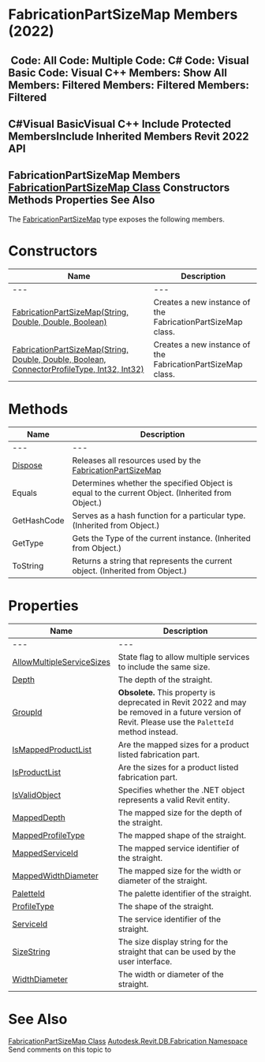 # FabricationPartSizeMap Members (2022)

﻿
 Code: All Code: Multiple Code: C# Code: Visual Basic Code: Visual C++  Members: Show All Members: Filtered Members: Filtered Members: Filtered   
---  
C#Visual BasicVisual C++
Include Protected MembersInclude Inherited Members
Revit 2022 API  
---  
FabricationPartSizeMap Members  
[FabricationPartSizeMap Class](b4be4ccc-ac6d-bb65-ef61-a41713b2916f.md "FabricationPartSizeMap Class") Constructors Methods Properties See Also  
---  
The [FabricationPartSizeMap](b4be4ccc-ac6d-bb65-ef61-a41713b2916f.md "FabricationPartSizeMap Class") type exposes the following members.
# Constructors
| Name | Description |
| --- | --- |
| --- | --- | --- |
| [FabricationPartSizeMap(String, Double, Double, Boolean)](82fb5b33-008d-586a-8750-4a78864d7939.md "FabricationPartSizeMap Constructor \(String, Double, Double, Boolean\)") | Creates a new instance of the FabricationPartSizeMap class. |
| [FabricationPartSizeMap(String, Double, Double, Boolean, ConnectorProfileType, Int32, Int32)](009a1eb1-2ef8-3af0-a956-8ee5e8e46dd5.md "FabricationPartSizeMap Constructor \(String, Double, Double, Boolean, ConnectorProfileType, Int32, Int32\)") | Creates a new instance of the FabricationPartSizeMap class. |

# Methods
| Name | Description |
| --- | --- |
| --- | --- | --- |
| [Dispose](b5b2d130-5f4a-1e04-a6b9-5f2add0eb510.md "Dispose Method") | Releases all resources used by the [FabricationPartSizeMap](b4be4ccc-ac6d-bb65-ef61-a41713b2916f.md "FabricationPartSizeMap Class") |
| Equals | Determines whether the specified Object is equal to the current Object. (Inherited from Object.) |
| GetHashCode | Serves as a hash function for a particular type.  (Inherited from Object.) |
| GetType | Gets the Type of the current instance. (Inherited from Object.) |
| ToString | Returns a string that represents the current object. (Inherited from Object.) |

# Properties
| Name | Description |
| --- | --- |
| --- | --- | --- |
| [AllowMultipleServiceSizes](e117fda8-95e5-9745-1958-6ab051951588.md "AllowMultipleServiceSizes Property") | State flag to allow multiple services to include the same size. |
| [Depth](db072586-a1ec-bca2-c393-b29bf7c02606.md "Depth Property") | The depth of the straight. |
| [GroupId](3815deba-e934-c927-39d8-0372b9cdc4d5.md "GroupId Property") | **Obsolete.** This property is deprecated in Revit 2022 and may be removed in a future version of Revit. Please use the `PaletteId` method instead. |
| [IsMappedProductList](e66d5b0e-e9d3-bceb-ab4b-63de581faf3e.md "IsMappedProductList Property") | Are the mapped sizes for a product listed fabrication part. |
| [IsProductList](85c561ea-3683-e83d-5a3c-63a19e8e4f11.md "IsProductList Property") | Are the sizes for a product listed fabrication part. |
| [IsValidObject](b97afd97-bb08-a803-044c-6a7d5fd7741c.md "IsValidObject Property") | Specifies whether the .NET object represents a valid Revit entity. |
| [MappedDepth](5663f863-8cb7-42f7-9d25-dc5948115362.md "MappedDepth Property") | The mapped size for the depth of the straight. |
| [MappedProfileType](a0dc2699-b4d8-ec64-c053-783aee58a005.md "MappedProfileType Property") | The mapped shape of the straight. |
| [MappedServiceId](8e4f74ef-28e8-c726-004c-86e5fc0f7953.md "MappedServiceId Property") | The mapped service identifier of the straight. |
| [MappedWidthDiameter](88b19b82-f5ca-9952-b935-4228715291b5.md "MappedWidthDiameter Property") | The mapped size for the width or diameter of the straight. |
| [PaletteId](bf96afd8-a507-f993-887f-9d3ad62c6e9a.md "PaletteId Property") | The palette identifier of the straight. |
| [ProfileType](baa1239d-62a2-2091-1dc9-f8c2671cc6fe.md "ProfileType Property") | The shape of the straight. |
| [ServiceId](7b6bb800-5d56-2582-11eb-7b5df769d7a7.md "ServiceId Property") | The service identifier of the straight. |
| [SizeString](639d3932-d96f-9f91-75c9-c63ace9c42f8.md "SizeString Property") | The size display string for the straight that can be used by the user interface. |
| [WidthDiameter](46e53de0-844b-6fa0-7c6a-fddc35d49da2.md "WidthDiameter Property") | The width or diameter of the straight. |

# See Also
[FabricationPartSizeMap Class](b4be4ccc-ac6d-bb65-ef61-a41713b2916f.md "FabricationPartSizeMap Class")
[Autodesk.Revit.DB.Fabrication Namespace](49e74a25-7ea1-efa6-548a-a3c3d0655e43.md "Autodesk.Revit.DB.Fabrication Namespace")
Send comments on this topic to 